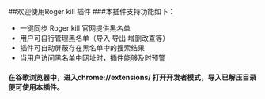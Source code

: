 ##欢迎使用Roger kill 插件
###本插件支持功能如下：
- 一键同步 Roger kill 官网提供黑名单
- 用户可自行管理黑名单（导入 导出 增删改查等）
- 插件可自动屏蔽存在黑名单中的搜索结果
- 当用户访问黑名单中网址时，插件能够及时预警

#### 在谷歌浏览器中，进入chrome://extensions/ 打开开发者模式，导入已解压目录便可使用本插件。




